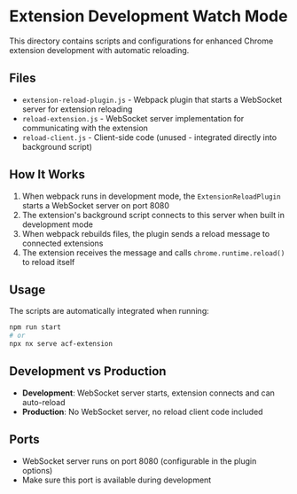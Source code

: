 # Extension Development Watch Mode

This directory contains scripts and configurations for enhanced Chrome extension development with automatic reloading.

## Files

- `extension-reload-plugin.js` - Webpack plugin that starts a WebSocket server for extension reloading
- `reload-extension.js` - WebSocket server implementation for communicating with the extension
- `reload-client.js` - Client-side code (unused - integrated directly into background script)

## How It Works

1. When webpack runs in development mode, the `ExtensionReloadPlugin` starts a WebSocket server on port 8080
2. The extension's background script connects to this server when built in development mode
3. When webpack rebuilds files, the plugin sends a reload message to connected extensions
4. The extension receives the message and calls `chrome.runtime.reload()` to reload itself

## Usage

The scripts are automatically integrated when running:

```bash
npm run start
# or
npx nx serve acf-extension
```

## Development vs Production

- **Development**: WebSocket server starts, extension connects and can auto-reload
- **Production**: No WebSocket server, no reload client code included

## Ports

- WebSocket server runs on port 8080 (configurable in the plugin options)
- Make sure this port is available during development